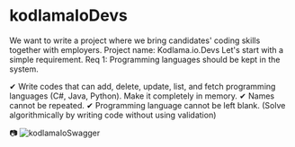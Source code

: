 # kodlamaIoDevs

We want to write a project where we bring candidates' coding skills together with employers.
Project name: Kodlama.io.Devs
Let's start with a simple requirement.
Req 1: Programming languages should be kept in the system.

✔ Write codes that can add, delete, update, list, and fetch programming languages (C#, Java, Python). Make it completely in memory.
✔ Names cannot be repeated.
✔ Programming language cannot be left blank. (Solve algorithmically by writing code without using validation)

📷
![kodlamaIoSwagger](https://user-images.githubusercontent.com/83163617/204135381-e9790e42-3203-4b11-b011-28a6686c711a.jpg)
